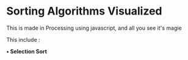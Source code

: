 # Sorting Algorithms Visualized

This is made in Processing using javascript, and all you see it's magie

This include : 

 **• Selection Sort**